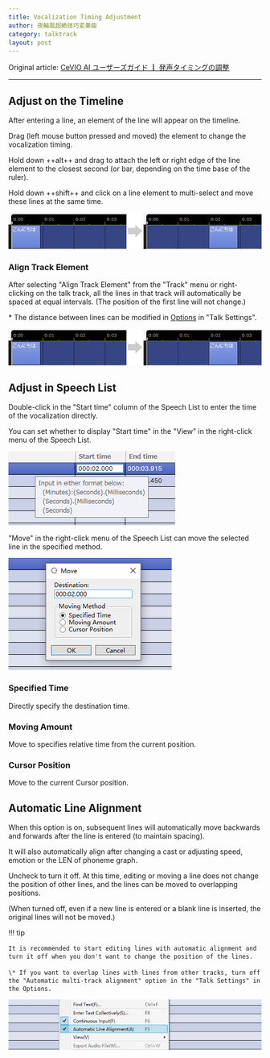 ```yaml
---
title: Vocalization Timing Adjustment
author: 夜輪風超絶技巧変奏曲
category: talktrack
layout: post
---
```

Original article: [CeVIO AI ユーザーズガイド ┃ 発声タイミングの調整](https://cevio.jp/guide/cevio_ai/talktrack/talk_02/)

---

## Adjust on the Timeline

After entering a line, an element of the line will appear on the timeline.

Drag (left mouse button pressed and moved) the element to change the vocalization timing.

Hold down ++alt++ and drag to attach the left or right edge of the line element to the closest second (or bar, depending on the time base of the ruler).

Hold down ++shift++ and click on a line element to multi-select and move these lines at the same time.

![change utterance time](images/tutorial_talk_3.png)

### Align Track Element

After selecting "Align Track Element" from the "Track" menu or right-clicking on the talk track, all the lines in that track will automatically be spaced at equal intervals. (The position of the first line will not change.)

\* The distance between lines can be modified in [Options](../../option/option) in "Talk Settings".

![change vocalization time](images/tutorial_talk_3.png)

## Adjust in Speech List

Double-click in the "Start time" column of the Speech List to enter the time of the vocalization directly.

You can set whether to display "Start time" in the "View" in the right-click menu of the Speech List.

![change start time](images/talk_02_1.png)

"Move" in the right-click menu of the Speech List can move the selected line in the specified method.

![move](images/talk_02_2.png)

### Specified Time

Directly specify the destination time.

### Moving Amount

Move to specifies relative time from the current position.

### Cursor Position

Move to the current Cursor position.

## Automatic Line Alignment

When this option is on, subsequent lines will automatically move backwards and forwards after the line is entered (to maintain spacing).

It will also automatically align after changing a cast or adjusting speed, emotion or the LEN of phoneme graph.

Uncheck to turn it off. At this time, editing or moving a line does not change the position of other lines, and the lines can be moved to overlapping positions.

(When turned off, even if a new line is entered or a blank line is inserted, the original lines will not be moved.)

!!! tip

    It is recommended to start editing lines with automatic alignment and turn it off when you don't want to change the position of the lines.

    \* If you want to overlap lines with lines from other tracks, turn off the "Automatic multi-track alignment" option in the "Talk Settings" in the Options.

![Automatic multi-track alignment](images/talk_02_3.png)
